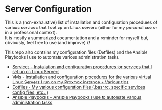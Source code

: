 # Server Configuration

This is a (non-exhaustive) list of installation and configuration procedures of various services that I set up on Linux servers (either for my personal use or in a professional context).   
It is mostly a summarized documentation and a reminder for myself but, obviously, feel free to use (and improve) it!  
  
This repo also contains my configuration files (Dotfiles) and the Ansible Playbooks I use to automate various administration tasks.  
  
* [Services - Installation and configuration procedures for services that I set up on Linux Servers](https://github.com/Antiz96/Linux-Server/tree/main/Services)
* [VMs - Installation and configuration procedures for the various virtual Linux Servers I run on my Proxmox instance + Various tips](https://github.com/Antiz96/Linux-Server/tree/main/VMs)
* [Dotfiles - My various configuration files (.bashrc, specific services config files, etc...)](https://github.com/Antiz96/Linux-Server/tree/main/Dotfiles)
* [Ansible Playbooks - Ansible Playbooks I use to automate various administration tasks](https://github.com/Antiz96/Linux-Server/tree/main/Ansible-Playbooks)
